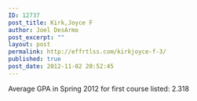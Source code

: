 ```yaml
---
ID: 12737
post_title: Kirk,Joyce F
author: Joel DesArmo
post_excerpt: ""
layout: post
permalink: http://effrtlss.com/kirkjoyce-f-3/
published: true
post_date: 2012-11-02 20:52:45
---
```

<p>Average GPA in Spring 2012 for first course listed: 2.318</p>